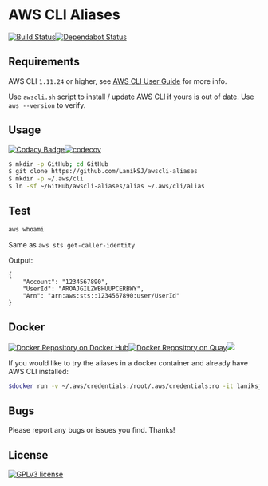 # AWS CLI Aliases
[![Build Status](https://travis-ci.com/LanikSJ/awscli-aliases.svg?branch=master)](https://travis-ci.com/LanikSJ/awscli-aliases)[![Dependabot Status](https://api.dependabot.com/badges/status?host=github&repo=LanikSJ/awscli-aliases)](https://dependabot.com)

## Requirements

AWS CLI ``1.11.24`` or higher, see
[AWS CLI User Guide](http://docs.aws.amazon.com/cli/latest/userguide/installing.html) for more info.

Use ``awscli.sh`` script to install / update AWS CLI if yours is out of date. Use ``aws --version`` to verify.

## Usage
[![Codacy Badge](https://api.codacy.com/project/badge/Grade/8d6dd836703e4f37a636c7086fedf619)](https://www.codacy.com/app/LanikSJ/awscli-aliases?utm_source=github.com&amp;utm_medium=referral&amp;utm_content=LanikSJ/awscli-aliases&amp;utm_campaign=Badge_Grade)[![codecov](https://codecov.io/gh/LanikSJ/awscli-aliases/branch/master/graph/badge.svg)](https://codecov.io/gh/LanikSJ/awscli-aliases)

```bash
$ mkdir -p GitHub; cd GitHub
$ git clone https://github.com/LanikSJ/awscli-aliases
$ mkdir -p ~/.aws/cli
$ ln -sf ~/GitHub/awscli-aliases/alias ~/.aws/cli/alias
```
## Test

```bash
aws whoami
```
Same as ``aws sts get-caller-identity``

Output:

```
{
    "Account": "1234567890",
    "UserId": "AROAJGILZWBHUUPCERBWY",
    "Arn": "arn:aws:sts::1234567890:user/UserId"
}
```
## Docker
[![Docker Repository on Docker Hub](https://img.shields.io/docker/automated/laniksj/awscli-aliases.svg?style=flat)](https://hub.docker.com/r/laniksj/awscli-aliases)[![Docker Repository on Quay](https://quay.io/repository/laniksj/awscli-aliases/status "Docker Repository on Quay")](https://quay.io/repository/laniksj/awscli-aliases)[![](https://images.microbadger.com/badges/image/laniksj/awscli-aliases.svg)](https://microbadger.com/images/laniksj/awscli-aliases "Get your own image badge on microbadger.com")

If you would like to try the aliases in a docker container and already have AWS CLI installed:

```bash
$docker run -v ~/.aws/credentials:/root/.aws/credentials:ro -it laniksj/awscli-aliases whoami
```
## Bugs

Please report any bugs or issues you find. Thanks!

## License
[![GPLv3 license](https://badgen.net/github/license/LanikSJ/awscli-aliases)](http://perso.crans.org/besson/LICENSE.html)
